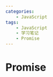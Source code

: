 ```yaml
---
categories:
    - JavaScript
tags:
    - JavaScript
    - 学习笔记
    - Promise
---
```


# Promise












